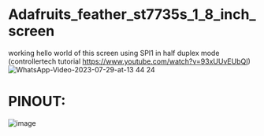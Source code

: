 # Adafruits_feather_st7735s_1_8_inch_screen
working hello world of this screen using SPI1 in half duplex mode (controllertech tutorial https://www.youtube.com/watch?v=93xUUvEUbQI)    
![WhatsApp-Video-2023-07-29-at-13 44 24](https://github.com/javiBajoCero/Adafruits_feather_st7735s_1_8_inch_screen/assets/25673527/28f32ac2-a0ad-4ccd-83af-9e11054b269e)    
# PINOUT:    
![image](https://github.com/javiBajoCero/Adafruits_feather_st7735s_1_8_inch_screen/assets/25673527/fea1c3da-e667-40c3-9c18-240509e7759a)




